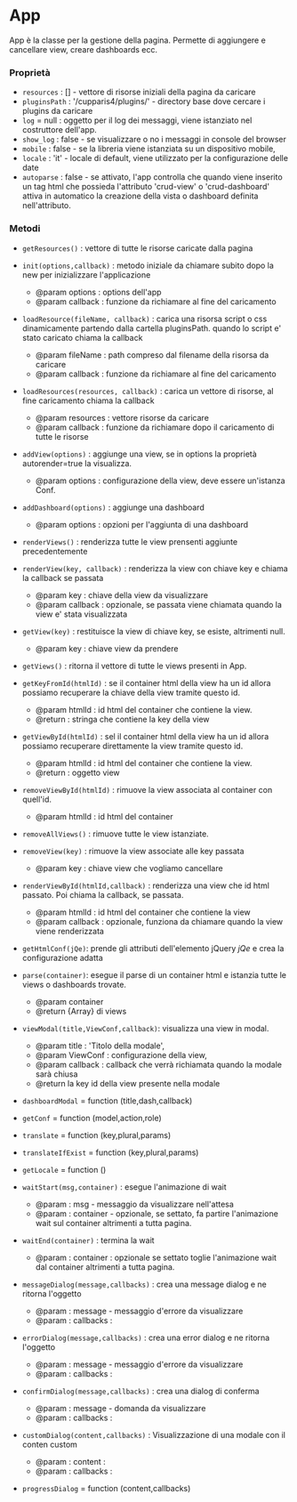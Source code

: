 # App

App è la classe per la gestione della pagina. Permette di aggiungere e cancellare view, 
creare dashboards ecc.


### Proprietà

- `resources` : [] - vettore di risorse iniziali della pagina da caricare 
- `pluginsPath` : '/cupparis4/plugins/' - directory base dove cercare i plugins da caricare
- `log` = null  : oggetto per il log dei messaggi, viene istanziato nel costruttore dell'app.
- `show_log` : false - se visualizzare o no i messaggi in console del browser
- `mobile` : false - se la libreria viene istanziata su un dispositivo mobile,
- `locale` : 'it' - locale di default, viene utilizzato per la configurazione delle date
- `autoparse` : false - se attivato, l'app controlla che quando viene inserito un tag html
                che possieda l'attributo 'crud-view' o 'crud-dashboard' attiva in automatico 
                la creazione della vista o dashboard definita nell'attributo.


### Metodi

- `getResources()` : vettore di tutte le risorse caricate dalla pagina
- `init(options,callback)` : metodo iniziale da chiamare subito dopo la new per inizializzare
l'applicazione
    - @param options : options dell'app
    - @param callback : funzione da richiamare al fine del caricamento
- `loadResource(fileName, callback)` : carica una risorsa script o css dinamicamente partendo dalla 
cartella pluginsPath. quando lo script e' stato caricato chiama la callback
    - @param fileName : path compreso dal filename della risorsa da caricare
    - @param callback : funzione da richiamare al fine del caricamento
- `loadResources(resources, callback)` : carica un vettore di risorse, al fine caricamento chiama la callback
    - @param resources : vettore risorse da caricare
    - @param callback : funzione da richiamare dopo il caricamento di tutte le risorse
- `addView(options)` : aggiunge una view, se in options la proprietà autorender=true la visualizza.
    - @param options : configurazione della view, deve essere un'istanza Conf.  
- `addDashboard(options)` : aggiunge una dashboard
    - @param options : opzioni per l'aggiunta di una dashboard
- `renderViews()` : renderizza tutte le view prensenti aggiunte precedentemente
- `renderView(key, callback)` : renderizza la view con chiave key e chiama la callback se passata
    - @param key : chiave della view da visualizzare
    - @param callback : opzionale, se passata viene chiamata quando la view e' stata visualizzata
- `getView(key)` : restituisce la view di chiave key, se esiste, altrimenti null.
    - @param key : chiave view da prendere
- `getViews()` : ritorna il vettore di tutte le views presenti in App.
- `getKeyFromId(htmlId)` : se il container html della view ha un id allora possiamo recuperare la chiave
della view tramite questo id.
    - @param htmlId : id html del container che contiene la view. 
    - @return : stringa che contiene la key della view
- `getViewById(htmlId)` : sel il container html della view ha un id allora possiamo recuperare direttamente la
view tramite questo id.
    - @param htmlId : id html del container che contiene la view. 
    - @return : oggetto view
- `removeViewById(htmlId)` : rimuove la view associata al container con quell'id.
    - @param htmlId : id html del container
- `removeAllViews()` : rimuove tutte le view istanziate.
- `removeView(key)` : rimuove la view associate alle key passata
    - @param key : chiave view che vogliamo cancellare 
- `renderViewById(htmlId,callback)` : renderizza una view che id html passato. Poi chiama la callback, se passata.
    - @param htmlId : id html del container che contiene la view
    - @param callback : opzionale, funziona da chiamare quando la view viene renderizzata
- `getHtmlConf(jQe)`: prende gli attributi dell'elemento jQuery *jQe* e crea la configurazione adatta
   
- `parse(container)`: esegue il parse di un container html e istanzia tutte le views o dashboards trovate.
    - @param container
    - @return {Array} di views
- `viewModal(title,ViewConf,callback)`: visualizza una view in modal.
    - @param title : 'Titolo della modale',
    - @param ViewConf : configurazione della view,
    - @param callback : callback che verrà richiamata quando la modale sarà chiusa
    - @return la key id della view presente nella modale 
- `dashboardModal` = function (title,dash,callback) 
- `getConf` = function (model,action,role) 
- `translate` = function (key,plural,params) 
- `translateIfExist` = function (key,plural,params) 
- `getLocale` = function () 
- `waitStart(msg,container)` : esegue l'animazione di wait 
    - @param : msg - messaggio da visualizzare nell'attesa
    - @param : container - opzionale, se settato, fa partire l'animazione wait sul container 
    altrimenti a tutta pagina. 
- `waitEnd(container)` : termina la wait 
    - @param : container : opzionale se settato toglie l'animazione wait dal container altrimenti a tutta 
    pagina. 
- `messageDialog(message,callbacks)` : crea una message dialog e ne ritorna l'oggetto
    - @param : message - messaggio d'errore da visualizzare
    - @param : callbacks :
- `errorDialog(message,callbacks)` : crea una error dialog  e ne ritorna l'oggetto
    - @param : message - messaggio d'errore da visualizzare
    - @param : callbacks : 
- `confirmDialog(message,callbacks)` : crea una dialog di conferma
    - @param : message - domanda da visualizzare
    - @param : callbacks :
- `customDialog(content,callbacks)` : Visualizzazione di una modale con il conten custom
    - @param : content : 
    - @param : callbacks :    
- `progressDialog` = function (content,callbacks)
